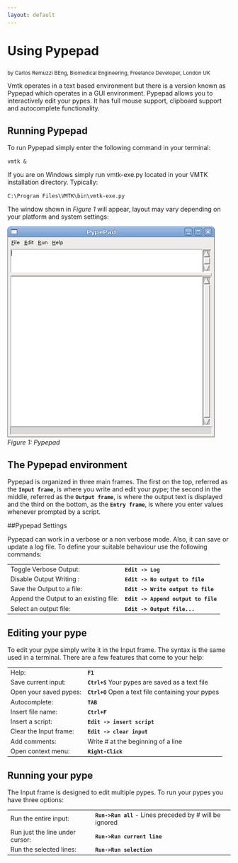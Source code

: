 ```yaml
---
layout: default
---
```


Using Pypepad
==========
<sub>by Carlos Remuzzi BEng, Biomedical Engineering, Freelance Developer, London UK</sub>

Vmtk operates in a text based environment but there is a version known as Pypepad which operates in a GUI environment. Pypepad allows you to interactively edit your pypes. It has full mouse support, clipboard support and autocomplete functionality.

## Running Pypepad

To run Pypepad simply enter the following command in your terminal:

    vmtk &

If you are on Windows simply run vmtk-exe.py located in your VMTK installation directory. Typically:

    C:\Program Files\VMTK\bin\vmtk-exe.py

The window shown in *Figure 1* will appear, layout may vary depending on your platform and system settings:

![Figure 1: Pypepad](/media/Tutorials/pypepad1.png)
*Figure 1: Pypepad*

## The Pypepad environment

Pypepad is organized in three main frames. The first on the top, referred as the **`Input frame`**, is where you write and edit your pype; the second in the middle, referred as the **`Output frame`**, is where the output text is displayed and the third on the bottom, as the **`Entry frame`**, is where you enter values whenever prompted by a script.

##Pypepad Settings

Pypepad can work in a verbose or a non verbose mode. Also, it can save or update a log file. To define your suitable behaviour use the following commands:

|    		 			  |     					      |
|:----------------------------------------|---------------------------------------------------|
Toggle Verbose Output:		          | **`Edit -> Log`** 
Disable Output Writing :	          | **`Edit -> No output to file`**
Save the Output to a file:	          | **`Edit -> Write output to file`**  
Append the Output to an existing file:	  | **`Edit -> Append output to file`** 
Select an output file:	                  | **`Edit -> Output file...`**        


## Editing your pype

To edit your pype simply write it in the Input frame. The syntax is the same used in a terminal. There are a few features that come to your help:

|    		 			  |     					      |
|:----------------------------------------|---------------------------------------------------|
|Help:	 				  | **`F1`** 					      
|Save current input:			  | **`Ctrl+S`** Your pypes are saved as a text file    
|Open your saved pypes:			  | **`Ctrl+O`** Open a text file containing your pypes  
|Autocomplete:			     	  | **`TAB`** 					      
|Insert file name:		   	  | **`Ctrl+F`** 					      
|Insert a script:			  | **`Edit -> insert script`** 			       
|Clear the Input frame:			  | **`Edit -> clear input`** 			      
|Add comments:			  	  | Write # at the beginning of a line 		      
|Open context menu:			  | **`Right-Click`** 				      

## Running your pype

The Input frame is designed to edit multiple pypes. To run your pypes you have three options:

|    		 			  |     					      |
|:----------------------------------------|---------------------------------------------------|
|Run the entire input:			  | **`Run->Run all`** - Lines preceded by # will be ignored
|Run just the line under cursor:	  | **`Run->Run current line`**
|Run the selected lines:		  | **`Run->Run selection`**

